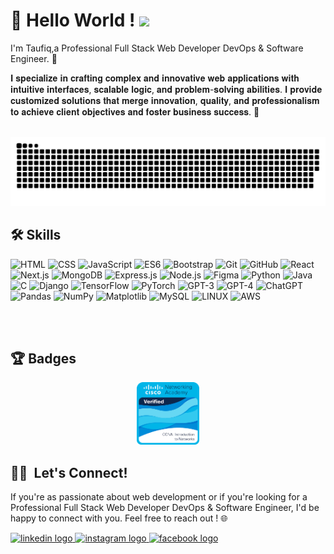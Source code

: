 <!--
- 👋 Hi, I’m @Taufiq
- 👀 I’m  Professional Full Stack Web Developer,DevOps & Software Engineer.
- 📫 How to reach me taufiqrahim1973@gmail.com

<!---
Mostafa-Zewail77/Mostafa-Zewail77 is a ✨ special ✨ repository because its `README.md` (this file) appears on your GitHub profile.
You can click the Preview link to take a look at your changes. -->

<h1>
👋 Hello World !  <img src="https://github.com/TheDudeThatCode/TheDudeThatCode/blob/master/Assets/Earth.gif" width="24px">
</h1>

I'm Taufiq,a Professional Full Stack Web Developer DevOps & Software Engineer. 🎨

 𝐈 𝐬𝐩𝐞𝐜𝐢𝐚𝐥𝐢𝐳𝐞 𝐢𝐧 𝐜𝐫𝐚𝐟𝐭𝐢𝐧𝐠 𝐜𝐨𝐦𝐩𝐥𝐞𝐱 𝐚𝐧𝐝 𝐢𝐧𝐧𝐨𝐯𝐚𝐭𝐢𝐯𝐞 𝐰𝐞𝐛 𝐚𝐩𝐩𝐥𝐢𝐜𝐚𝐭𝐢𝐨𝐧𝐬 𝐰𝐢𝐭𝐡 𝐢𝐧𝐭𝐮𝐢𝐭𝐢𝐯𝐞 𝐢𝐧𝐭𝐞𝐫𝐟𝐚𝐜𝐞𝐬, 𝐬𝐜𝐚𝐥𝐚𝐛𝐥𝐞 𝐥𝐨𝐠𝐢𝐜, 𝐚𝐧𝐝 𝐩𝐫𝐨𝐛𝐥𝐞𝐦-𝐬𝐨𝐥𝐯𝐢𝐧𝐠 𝐚𝐛𝐢𝐥𝐢𝐭𝐢𝐞𝐬. 𝐈 𝐩𝐫𝐨𝐯𝐢𝐝𝐞 𝐜𝐮𝐬𝐭𝐨𝐦𝐢𝐳𝐞𝐝 𝐬𝐨𝐥𝐮𝐭𝐢𝐨𝐧𝐬 𝐭𝐡𝐚𝐭 𝐦𝐞𝐫𝐠𝐞 𝐢𝐧𝐧𝐨𝐯𝐚𝐭𝐢𝐨𝐧, 𝐪𝐮𝐚𝐥𝐢𝐭𝐲, 𝐚𝐧𝐝 𝐩𝐫𝐨𝐟𝐞𝐬𝐬𝐢𝐨𝐧𝐚𝐥𝐢𝐬𝐦 𝐭𝐨 𝐚𝐜𝐡𝐢𝐞𝐯𝐞 𝐜𝐥𝐢𝐞𝐧𝐭 𝐨𝐛𝐣𝐞𝐜𝐭𝐢𝐯𝐞𝐬 𝐚𝐧𝐝 𝐟𝐨𝐬𝐭𝐞𝐫 𝐛𝐮𝐬𝐢𝐧𝐞𝐬𝐬 𝐬𝐮𝐜𝐜𝐞𝐬𝐬. 🚀
<!-- <a href="https://mostafahassan.vercel.app/"><strong>Visit my personal website </strong></a> -->
<br/>

<img src="https://raw.githubusercontent.com/Saqib-DevSecOps/Saqib-DevSecOps/output/github-contribution-grid-snake-dark.svg" alt="Snake animation" />


## 🛠 Skills

![HTML](https://img.shields.io/static/v1?message=HTML&logo=html5&label=&color=E34F26&logoColor=white&labelColor=&style=for-the-badge)
![CSS](https://img.shields.io/static/v1?message=CSS&logo=css3&label=&color=1572B6&logoColor=white&labelColor=&style=for-the-badge)
![JavaScript](https://img.shields.io/static/v1?message=JavaScript&logo=javascript&label=&color=F7DF1E&logoColor=black&labelColor=&style=for-the-badge)
![ES6](https://img.shields.io/static/v1?message=ES6&logo=javascript&label=&color=F7DF1E&logoColor=black&labelColor=&style=for-the-badge)
![Bootstrap](https://img.shields.io/static/v1?message=Bootstrap&logo=bootstrap&label=&color=563D7C&logoColor=white&labelColor=&style=for-the-badge)
![Git](https://img.shields.io/static/v1?message=Git&logo=git&label=&color=E44C30&logoColor=white&labelColor=&style=for-the-badge)
![GitHub](https://img.shields.io/static/v1?message=GitHub&logo=github&label=&color=181717&logoColor=white&labelColor=&style=for-the-badge)
![React](https://img.shields.io/static/v1?message=React&logo=react&label=&color=20232A&logoColor=61DAFB&labelColor=&style=for-the-badge)
![Next.js](https://img.shields.io/static/v1?message=Next.js&logo=next.js&label=&color=000000&logoColor=white&labelColor=&style=for-the-badge)
![MongoDB](https://img.shields.io/static/v1?message=MongoDB&logo=mongodb&label=&color=47A248&logoColor=white&labelColor=&style=for-the-badge)
![Express.js](https://img.shields.io/static/v1?message=Express.js&logo=express&label=&color=000000&logoColor=white&labelColor=&style=for-the-badge)
![Node.js](https://img.shields.io/static/v1?message=Node.js&logo=node.js&label=&color=339933&logoColor=white&labelColor=&style=for-the-badge)
![Figma](https://img.shields.io/static/v1?message=Figma&logo=figma&label=&color=F24E1E&logoColor=white&labelColor=&style=for-the-badge)
![Python](https://img.shields.io/static/v1?message=Python&logo=python&label=&color=3776AB&logoColor=white&labelColor=&style=for-the-badge)
![Java](https://img.shields.io/static/v1?message=Java&logo=java&label=&color=007396&logoColor=white&labelColor=&style=for-the-badge)
![C](https://img.shields.io/static/v1?message=C&logo=c&label=&color=A8B9CC&logoColor=white&labelColor=&style=for-the-badge)
![Django](https://img.shields.io/static/v1?message=Django&logo=django&label=&color=092E20&logoColor=white&labelColor=&style=for-the-badge)
![TensorFlow](https://img.shields.io/static/v1?message=TensorFlow&logo=tensorflow&label=&color=FF6F00&logoColor=white&labelColor=&style=for-the-badge)
![PyTorch](https://img.shields.io/static/v1?message=PyTorch&logo=pytorch&label=&color=EE4C2C&logoColor=white&labelColor=&style=for-the-badge)
![GPT-3](https://img.shields.io/static/v1?message=GPT-3&logo=openai&label=&color=412991&logoColor=white&labelColor=&style=for-the-badge)
![GPT-4](https://img.shields.io/static/v1?message=GPT-4&logo=openai&label=&color=412991&logoColor=white&labelColor=&style=for-the-badge)
![ChatGPT](https://img.shields.io/static/v1?message=ChatGPT&logo=openai&label=&color=412991&logoColor=white&labelColor=&style=for-the-badge)
![Pandas](https://img.shields.io/static/v1?message=Pandas&logo=pandas&label=&color=150458&logoColor=white&labelColor=&style=for-the-badge)
![NumPy](https://img.shields.io/static/v1?message=NumPy&logo=numpy&label=&color=013243&logoColor=white&labelColor=&style=for-the-badge)
![Matplotlib](https://img.shields.io/static/v1?message=Matplotlib&logo=matplotlib&label=&color=11557C&logoColor=white&labelColor=&style=for-the-badge)
![MySQL](https://img.shields.io/static/v1?message=MySQL&logo=mysql&label=&color=4479A1&logoColor=white&labelColor=&style=for-the-badge)
![LINUX](https://img.shields.io/badge/Linux-FCC624?style=for-the-badge&logo=linux&logoColor=black)
![AWS](https://img.shields.io/static/v1?message=AWS&logo=amazon-aws&label=&color=232F3E&logoColor=white&labelColor=&style=for-the-badge)

<br/>
<br/>

## 🏆 Badges

<div align="center">
   <a href="https://www.credly.com/badges/ee9bc0e0-cfe9-40b3-b100-d4ef875db22e/public_url">
    <img src="https://github.com/Taufiq-Ur-Rahim/Taufiq-Ur-Rahim/blob/main/certificates/ccna-introduction-to-networks-badge.png?raw=true" 
     alt="Introduction to Cloud Computing" width="100" height="100">
  </a>
  <!--
  <a href="https://www.credly.com/badges/9fba1e4e-3334-4641-84a8-f0941d3226be">
    <img src="https://raw.githubusercontent.com/Saqib-DevSecOps/Saqib-DevSecOps/main/certificates/Git-and-Github-Essentials.png" alt="image-1-removebg-preview" 
     alt="Git-and-Github-Essentials" width="100" height="100">
  </a>
  <a href="https://www.credly.com/badges/2fdf0ad5-3bfd-4aab-ae81-8d106505b3d8">
    <img src="https://raw.githubusercontent.com/Saqib-DevSecOps/Saqib-DevSecOps/main/certificates/Web-Development.png" 
     alt="Web-Development" width="100" height="100">
  </a>
  <a href="https://www.credly.com/badges/120407eb-eda8-40f5-84d7-2f5b194981c8">
    <img src="https://raw.githubusercontent.com/Saqib-DevSecOps/Saqib-DevSecOps/main/certificates/Frontend-Development-with-React.png" 
     alt="Frontend-Development-with-React" width="100" height="100">
  </a>
  <a href="https://www.credly.com/badges/5957b932-34d9-49d0-99b0-7e8c6968ff06">
    <img src="https://raw.githubusercontent.com/Saqib-DevSecOps/Saqib-DevSecOps/main/certificates/Node-and-Express-Essentials.png" 
     alt="Node-and-Express-Essentials" width="100" height="100">
  </a>
  <a href="https://www.credly.com/badges/c60dd9c3-a543-409e-9590-a795ad1724e0">
    <img src="https://raw.githubusercontent.com/Saqib-DevSecOps/Saqib-DevSecOps/main/certificates/Python-For-Data-science-and-ai.png" 
     alt="Python-For-Data-science-and-ai" width="100" height="100">
  </a>
   <a href="https://www.credly.com/badges/68c64d90-9325-4368-a059-d2164644fc78">
    <img src="https://raw.githubusercontent.com/Saqib-DevSecOps/Saqib-DevSecOps/main/certificates/Python-Project-for-ai-and-application-development.png" 
     alt="Python-Project-for-ai-and-application-development" width="100" height="100">
  </a>
    <a href="https://www.credly.com/badges/aff41fb1-3bf1-4a67-a612-eddc1d3c6a51">
    <img src="https://raw.githubusercontent.com/Saqib-DevSecOps/Saqib-DevSecOps/main/certificates/developing-application-with-sql-database-and-django.png" 
     alt="developing-application-with-sql-database-and-django" width="100" height="100">
  </a>
   <a href="https://www.credly.com/badges/1116751d-94a0-4d07-a341-7f57dd8ea323">
    <img src="https://raw.githubusercontent.com/Saqib-DevSecOps/Saqib-DevSecOps/main/certificates/Container-and-Kubernates-Essentials-V2.png" 
     alt="Container-and-Kubernates-Essentials-V2" width="100" height="100">
  </a>
     <a href="https://www.credly.com/badges/1ce9d1aa-693c-4a60-b2fc-ce6e9206dba5">
    <img src="https://raw.githubusercontent.com/Saqib-DevSecOps/Saqib-DevSecOps/main/certificates/Application-Development-Using-Microservice-and-Serverless.png" 
     alt="Application-Development-Using-Microservice-and-Serverless" width="100" height="100">
  </a>
     <a href="https://www.credly.com/badges/5ce4122e-c0b0-43ee-8b5c-d6ad978ea0ce">
    <img src="https://raw.githubusercontent.com/Saqib-DevSecOps/Saqib-DevSecOps/main/certificates/Full-Stack-Application-Development-Assignment-V2.png" 
     alt="Full-Stack-Application-Development-Assignment-V2" width="100" height="100">
  </a>
  <a href="https://www.credly.com/badges/6236b004-e70c-4c91-9ed5-bb8728349627">
    <img src="https://raw.githubusercontent.com/Saqib-DevSecOps/Saqib-DevSecOps/main/certificates/Full-Stack-Application-Development-Capstone-Project-V2.png" 
     alt="Full-Stack-Application-Development-Capstone-Project-V2" width="100" height="100">
  </a>
  <a href="https://www.credly.com/badges/b191cd15-a7ad-47f2-bae9-5a3606585161">
    <img src="https://raw.githubusercontent.com/Saqib-DevSecOps/Saqib-DevSecOps/main/certificates/Full-Stack-Software-Developer.png" 
     alt="Full-Stack-Software-Developer" width="100" height="100">
  </a> -->
   
</div>




 ## 🤝🏻 &nbsp;Let's Connect!
If you're as passionate about web development or if you're looking for a Professional Full Stack Web Developer DevOps & Software Engineer, I'd be happy to connect with you. Feel free to reach out ! 🌐
<div >
<a href="www.linkedin.com/in/taufiq-ur-rahim-139550356" target="_blank">
  <img src="https://img.shields.io/static/v1?message=LinkedIn&logo=linkedin&label=&color=0077B5&logoColor=white&labelColor=&style=for-the-badge" height="35" alt="linkedin logo" />
</a>
<a href="https://www.instagram.com/taufiqrahim6/" target="_blank">
  <img src="https://img.shields.io/static/v1?message=Instagram&logo=instagram&label=&color=E4405F&logoColor=white&labelColor=&style=for-the-badge" height="35" alt="instagram logo" />
</a>
<a href="https://www.facebook.com/share/1CDbLpvp2k/" target="_blank">
  <img src="https://img.shields.io/static/v1?message=Facebook&logo=facebook&label=&color=1877F2&logoColor=white&labelColor=&style=for-the-badge" height="35" alt="facebook logo" />
</a>
<!-- <a href="mailto:saqibahmad778866@gmail.com" target="_blank">
  <img src="https://img.shields.io/static/v1?message=Gmail&logo=gmail&label=&color=D14836&logoColor=white&labelColor=&style=for-the-badge" height="35" alt="gmail logo" />
</a>
<a href="https://www.fiverr.com/code_with_skay?public_mode=true" target="_blank">
  <img src="https://img.shields.io/static/v1?message=Fiverr&logo=fiverr&label=&color=1DBF73&logoColor=white&labelColor=&style=for-the-badge" height="35" alt="fiverr logo" />
</a>
<a href="https://www.upwork.com/freelancers/~01ae5dcc5619376caa?s=1110580755107926016" target="_blank">
  <img src="https://img.shields.io/static/v1?message=Upwork&logo=upwork&label=&color=6FDA44&logoColor=white&labelColor=&style=for-the-badge" height="35" alt="upwork logo" />
</a> -->

    
</div>

